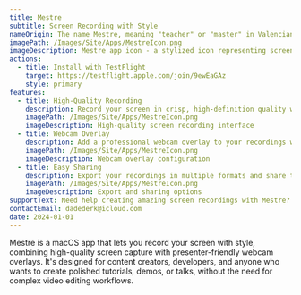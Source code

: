 ```yaml
---
title: Mestre
subtitle: Screen Recording with Style
nameOrigin: The name Mestre, meaning "teacher" or "master" in Valencian/Catalan, reflects the app's goal to support people who share knowledge, whether in social media, a classroom, online course, or code walkthrough.
imagePath: /Images/Site/Apps/MestreIcon.png
imageDescription: Mestre app icon - a stylized icon representing screen recording and teaching
actions:
  - title: Install with TestFlight
    target: https://testflight.apple.com/join/9ewEaGAz
    style: primary
features:
  - title: High-Quality Recording
    description: Record your screen in crisp, high-definition quality with customizable frame rates and resolutions to match your content needs.
    imagePath: /Images/Site/Apps/MestreIcon.png
    imageDescription: High-quality screen recording interface
  - title: Webcam Overlay
    description: Add a professional webcam overlay to your recordings with customizable positioning, sizing, and styling options for a polished look.
    imagePath: /Images/Site/Apps/MestreIcon.png
    imageDescription: Webcam overlay configuration
  - title: Easy Sharing
    description: Export your recordings in multiple formats and share them directly to your favorite platforms or save them locally for later use.
    imagePath: /Images/Site/Apps/MestreIcon.png
    imageDescription: Export and sharing options
supportText: Need help creating amazing screen recordings with Mestre? We're here to help you get the most out of your content creation!
contactEmail: dadederk@icloud.com
date: 2024-01-01
---
```


Mestre is a macOS app that lets you record your screen with style, combining high-quality screen capture with presenter-friendly webcam overlays. It's designed for content creators, developers, and anyone who wants to create polished tutorials, demos, or talks, without the need for complex video editing workflows.
